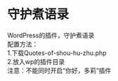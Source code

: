 # 守护煮语录  
WordPress的插件，守护煮语录  
配置方法：  
1.下载Quotes-of-shou-hu-zhu.php  
2.放入wp的插件目录  
注意：不能同时开启“你好，多莉”插件
